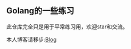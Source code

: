 Golang的一些练习
---------------
此仓库完全只是用于平常练习用，欢迎star和交流。

本人博客请移步:[Blog](https://www.52share.online "我的博客")